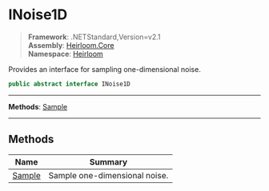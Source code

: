 # INoise1D

> **Framework**: .NETStandard,Version=v2.1  
> **Assembly**: [Heirloom.Core][0]  
> **Namespace**: [Heirloom][0]  

Provides an interface for sampling one-dimensional noise.

```cs
public abstract interface INoise1D
```

--------------------------------------------------------------------------------

**Methods**: [Sample][1]

--------------------------------------------------------------------------------

## Methods

| Name        | Summary                       |
|-------------|-------------------------------|
| [Sample][1] | Sample one-dimensional noise. |

[0]: ..\Heirloom.Core.md
[1]: Heirloom.INoise1D.Sample.md
